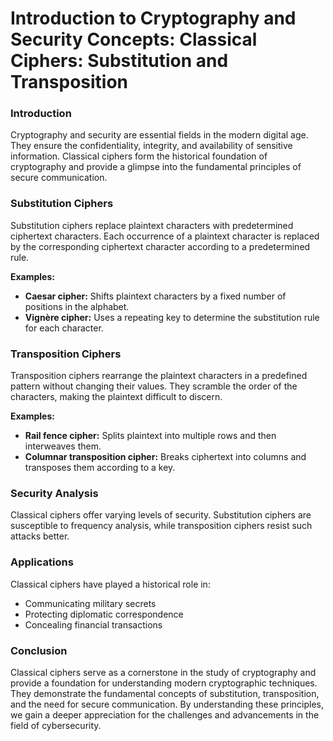 # Introduction to Cryptography and Security Concepts: Classical Ciphers: Substitution and Transposition

### Introduction

Cryptography and security are essential fields in the modern digital age. They ensure the confidentiality, integrity, and availability of sensitive information. Classical ciphers form the historical foundation of cryptography and provide a glimpse into the fundamental principles of secure communication.

### Substitution Ciphers

Substitution ciphers replace plaintext characters with predetermined ciphertext characters. Each occurrence of a plaintext character is replaced by the corresponding ciphertext character according to a predetermined rule.

**Examples:**

* **Caesar cipher:** Shifts plaintext characters by a fixed number of positions in the alphabet.
* **Vignère cipher:** Uses a repeating key to determine the substitution rule for each character.

### Transposition Ciphers

Transposition ciphers rearrange the plaintext characters in a predefined pattern without changing their values. They scramble the order of the characters, making the plaintext difficult to discern.

**Examples:**

* **Rail fence cipher:** Splits plaintext into multiple rows and then interweaves them.
* **Columnar transposition cipher:** Breaks ciphertext into columns and transposes them according to a key.

### Security Analysis

Classical ciphers offer varying levels of security. Substitution ciphers are susceptible to frequency analysis, while transposition ciphers resist such attacks better.

### Applications

Classical ciphers have played a historical role in:

* Communicating military secrets
* Protecting diplomatic correspondence
* Concealing financial transactions

### Conclusion

Classical ciphers serve as a cornerstone in the study of cryptography and provide a foundation for understanding modern cryptographic techniques. They demonstrate the fundamental concepts of substitution, transposition, and the need for secure communication. By understanding these principles, we gain a deeper appreciation for the challenges and advancements in the field of cybersecurity.

